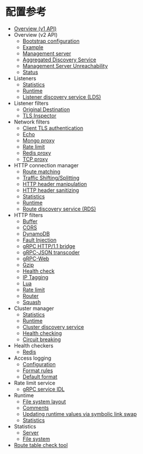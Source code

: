 # 配置参考

- [Overview (v1 API)](overview/v1_overview.md)
- Overview (v2 API)
  - [Bootstrap configuration](overview/v2_overview.md#bootstrap-configuration)
  - [Example](overview/v2_overview.md#example)
  - [Management server](overview/v2_overview.md#management-server)
  - [Aggregated Discovery Service](overview/v2_overview.md#aggregated-discovery-service)
  - [Management Server Unreachability](overview/v2_overview.md#management-server-unreachability)
  - [Status](overview/v2_overview.md#status)
- Listeners
  - [Statistics](listeners/stats.md)
  - [Runtime](listeners/runtime.md)
  - [Listener discovery service (LDS)](listeners/lds.md)
- Listener filters
  - [Original Destination](listener_filters/original_dst_filter.md)
  - [TLS Inspector](listener_filters/tls_inspector.md)
- Network filters
  - [Client TLS authentication](network_filters/client_ssl_auth_filter.md)
  - [Echo](network_filters/echo_filter.md)
  - [Mongo proxy](network_filters/mongo_proxy_filter.md)
  - [Rate limit](network_filters/rate_limit_filter.md)
  - [Redis proxy](network_filters/redis_proxy_filter.md)
  - [TCP proxy](network_filters/tcp_proxy_filter.md)
- HTTP connection manager
  - [Route matching](http_conn_man/route_matching.md)
  - [Traffic Shifting/Splitting](http_conn_man/traffic_splitting.md)
  - [HTTP header manipulation](http_conn_man/headers.md)
  - [HTTP header sanitizing](http_conn_man/header_sanitizing.md)
  - [Statistics](http_conn_man/stats.md)
  - [Runtime](http_conn_man/runtime.md)
  - [Route discovery service (RDS)](http_conn_man/rds.md)
- HTTP filters
  - [Buffer](http_filters/buffer_filter.md)
  - [CORS](http_filters/cors_filter.md)
  - [DynamoDB](http_filters/dynamodb_filter.md)
  - [Fault Injection](http_filters/fault_filter.md)
  - [gRPC HTTP/1.1 bridge](http_filters/grpc_http1_bridge_filter.md)
  - [gRPC-JSON transcoder](http_filters/grpc_json_transcoder_filter.md)
  - [gRPC-Web](http_filters/grpc_web_filter.md)
  - [Gzip](http_filters/gzip_filter.md)
  - [Health check](http_filters/health_check_filter.md)
  - [IP Tagging](http_filters/ip_tagging_filter.md)
  - [Lua](http_filters/lua_filter.md)
  - [Rate limit](http_filters/rate_limit_filter.md)
  - [Router](http_filters/router_filter.md)
  - [Squash](http_filters/squash_filter.md)
- Cluster manager
  - [Statistics](cluster_manager/cluster_stats.md)
  - [Runtime](cluster_manager/cluster_runtime.md)
  - [Cluster discovery service](cluster_manager/cds.md)
  - [Health checking](cluster_manager/cluster_hc.md)
  - [Circuit breaking](cluster_manager/cluster_circuit_breakers.md)
- Health checkers
  - [Redis](health_checkers/redis.md)
- Access logging
  - [Configuration](access_log.md#configuration)
  - [Format rules](access_log.md#format-rules)
  - [Default format](access_log.md#default-format)
- Rate limit service
  - [gRPC service IDL](rate_limit.md#grpc-service-idl)
- Runtime
  - [File system layout](runtime.md#file-system-layout)
  - [Comments](runtime.md#comments)
  - [Updating runtime values via symbolic link swap](runtime.md#updating-runtime-values-via-symbolic-link-swap)
  - [Statistics](runtime.md#statistics)
- Statistics
  - [Server](statistics.md#server)
  - [File system](statistics.md#file-system)
- [Route table check tool](tools/router_check.md)